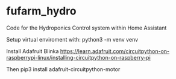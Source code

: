 # fufarm_hydro
Code for the Hydroponics Control system within Home Assistant

Setup virtual enviroment with:
python3 -m venv venv

Install Adafruit Blinka
https://learn.adafruit.com/circuitpython-on-raspberrypi-linux/installing-circuitpython-on-raspberry-pi

Then
pip3 install adafruit-circuitpython-motor
